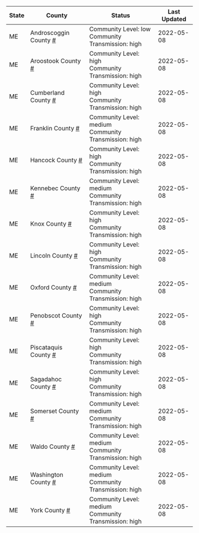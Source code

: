 State | County | Status | Last Updated
--- | --- | --- | --- 
ME | Androscoggin County <a href="#androscoggin_county">#</a> | <a name="androscoggin_county"></a>Community Level: low<br/>Community Transmission: high | 2022-05-08
ME | Aroostook County <a href="#aroostook_county">#</a> | <a name="aroostook_county"></a>Community Level: high<br/>Community Transmission: high | 2022-05-08
ME | Cumberland County <a href="#cumberland_county">#</a> | <a name="cumberland_county"></a>Community Level: high<br/>Community Transmission: high | 2022-05-08
ME | Franklin County <a href="#franklin_county">#</a> | <a name="franklin_county"></a>Community Level: medium<br/>Community Transmission: high | 2022-05-08
ME | Hancock County <a href="#hancock_county">#</a> | <a name="hancock_county"></a>Community Level: high<br/>Community Transmission: high | 2022-05-08
ME | Kennebec County <a href="#kennebec_county">#</a> | <a name="kennebec_county"></a>Community Level: medium<br/>Community Transmission: high | 2022-05-08
ME | Knox County <a href="#knox_county">#</a> | <a name="knox_county"></a>Community Level: high<br/>Community Transmission: high | 2022-05-08
ME | Lincoln County <a href="#lincoln_county">#</a> | <a name="lincoln_county"></a>Community Level: high<br/>Community Transmission: high | 2022-05-08
ME | Oxford County <a href="#oxford_county">#</a> | <a name="oxford_county"></a>Community Level: medium<br/>Community Transmission: high | 2022-05-08
ME | Penobscot County <a href="#penobscot_county">#</a> | <a name="penobscot_county"></a>Community Level: high<br/>Community Transmission: high | 2022-05-08
ME | Piscataquis County <a href="#piscataquis_county">#</a> | <a name="piscataquis_county"></a>Community Level: high<br/>Community Transmission: high | 2022-05-08
ME | Sagadahoc County <a href="#sagadahoc_county">#</a> | <a name="sagadahoc_county"></a>Community Level: high<br/>Community Transmission: high | 2022-05-08
ME | Somerset County <a href="#somerset_county">#</a> | <a name="somerset_county"></a>Community Level: medium<br/>Community Transmission: high | 2022-05-08
ME | Waldo County <a href="#waldo_county">#</a> | <a name="waldo_county"></a>Community Level: medium<br/>Community Transmission: high | 2022-05-08
ME | Washington County <a href="#washington_county">#</a> | <a name="washington_county"></a>Community Level: medium<br/>Community Transmission: high | 2022-05-08
ME | York County <a href="#york_county">#</a> | <a name="york_county"></a>Community Level: medium<br/>Community Transmission: high | 2022-05-08
